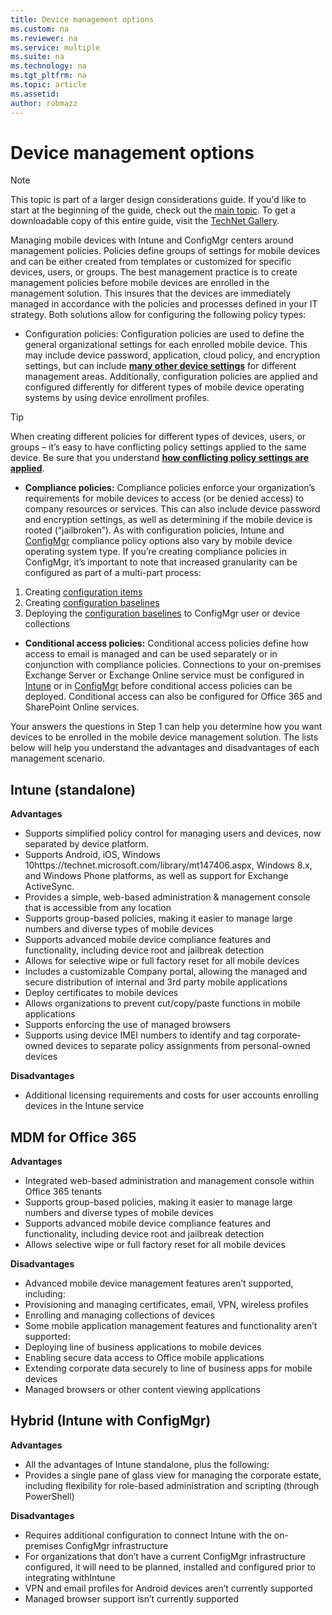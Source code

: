 ```yaml
---
title: Device management options
ms.custom: na
ms.reviewer: na
ms.service: multiple
ms.suite: na
ms.technology: na 
ms.tgt_pltfrm: na
ms.topic: article
ms.assetid:  
author: robmazz
---
```

# Device management options

>[!NOTE]
>This topic is part of a larger design considerations guide. If you'd like to start at the beginning of the guide, check out the [main topic](mdm-design-considerations-guide.md). To get a downloadable copy of this entire guide, visit the [TechNet Gallery](https://gallery.technet.microsoft.com/Mobile-Device-Management-7d401582).

Managing mobile devices with Intune and ConfigMgr centers around management policies. Policies define groups of settings for mobile devices and can be either created from templates or customized for specific devices, users, or groups. The best management practice is to create management policies before mobile devices are enrolled in the management solution. This insures that the devices are immediately managed in accordance with the policies and processes defined in your IT strategy. Both solutions allow for configuring the following policy types:

- Configuration policies: Configuration policies are used to define the general organizational settings for each enrolled mobile device. This may include device password, application, cloud policy, and encryption settings, but can include **[many other device settings](https://technet.microsoft.com/library/dn743712.aspx)** for different management areas. Additionally, configuration policies are applied and configured differently for different types of mobile device operating systems by using device enrollment profiles.

>[!TIP]
>When creating different policies for different types of devices, users, or groups – it’s easy to have conflicting policy settings applied to the same device. Be sure that you understand **[how conflicting policy settings are applied](https://technet.microsoft.com/library/dn743712.aspx)**.

- **Compliance policies:** Compliance policies enforce your organization’s requirements for mobile devices to access (or be denied access) to company resources or services. This can also include device password and encryption settings, as well as determining if the mobile device is rooted (“jailbroken”). As with configuration policies, Intune and [ConfigMgr](https://technet.microsoft.com/library/dn376523.aspx) compliance policy options also vary by mobile device operating system type. If you’re creating compliance policies in ConfigMgr, it’s important to note that increased granularity can be configured as part of a multi-part process:

 1. Creating [configuration items](https://technet.microsoft.com/library/gg712331.aspx?WT.mc_id=Blog_EntMob_Showcase_PCIT)
 2. Creating [configuration baselines](https://technet.microsoft.com/library/gg712268.aspx?WT.mc_id=Blog_EntMob_Showcase_PCIT)
 3. Deploying the [configuration baselines](https://technet.microsoft.com/library/hh219289.aspx?WT.mc_id=Blog_EntMob_Showcase_PCIT) to ConfigMgr user or device collections

- **Conditional access policies:** Conditional access policies define how access to email is managed and can be used separately or in conjunction with compliance policies. Connections to your on-premises Exchange Server or Exchange Online service must be configured in [Intune](/Intune/deployuse/restrict-access-to-email-and-o365-services-with-microsoft-intune) or in [ConfigMgr](https://technet.microsoft.com/library/dn919655.aspx) before conditional access policies can be deployed. Conditional access can also be configured for Office 365 and SharePoint Online services.

Your answers the questions in Step 1 can help you determine how you want devices to be enrolled in the mobile device management solution. The lists below will help you understand the advantages and disadvantages of each management scenario.

## Intune (standalone)

**Advantages**

- Supports simplified policy control for managing users and devices, now separated by device platform.
- Supports Android, iOS, Windows 10https://technet.microsoft.com/library/mt147406.aspx, Windows 8.x, and Windows Phone platforms, as well as support for Exchange ActiveSync.
- Provides a simple, web-based administration & management console that is accessible from any location
- Supports group-based policies, making it easier to manage large numbers and diverse types of mobile devices
- Supports advanced mobile device compliance features and functionality, including device root and jailbreak detection
- Allows for selective wipe or full factory reset for all mobile devices
- Includes a customizable Company portal, allowing the managed and secure distribution of internal and 3rd party mobile applications
- Deploy certificates to mobile devices
- Allows organizations to prevent cut/copy/paste functions in mobile applications
- Supports enforcing the use of managed browsers
- Supports using device IMEI numbers to identify and tag corporate-owned devices to separate policy assignments from personal-owned devices

**Disadvantages**

- Additional licensing requirements and costs for user accounts enrolling devices in the Intune service

## MDM for Office 365

**Advantages**

- Integrated web-based administration and management console within Office 365 tenants
- Supports group-based policies, making it easier to manage large numbers and diverse types of mobile devices
- Supports advanced mobile device compliance features and functionality, including device root and jailbreak detection
- Allows selective wipe or full factory reset for all mobile devices

**Disadvantages**

- Advanced mobile device management features aren’t supported, including:
 - Provisioning and managing certificates, email, VPN, wireless profiles
 - Enrolling and managing collections of devices
- Some mobile application management features and functionality aren’t supported:
 - Deploying line of business applications to mobile devices
 - Enabling secure data access to Office mobile applications
 - Extending corporate data securely to line of business apps for mobile devices
 - Managed browsers or other content viewing applications

## Hybrid (Intune with ConfigMgr)

**Advantages**

- All the advantages of Intune standalone, plus the following:
 - Provides a single pane of glass view for managing the corporate estate, including flexibility for role-based administration and scripting (through PowerShell)

**Disadvantages**

- Requires additional configuration to connect Intune with the on-premises ConfigMgr infrastructure
- For organizations that don’t have a current ConfigMgr infrastructure configured, it will need to be planned, installed and configured prior to integrating withIntune
- VPN and email profiles for Android devices aren’t currently supported
- Managed browser support isn’t currently supported